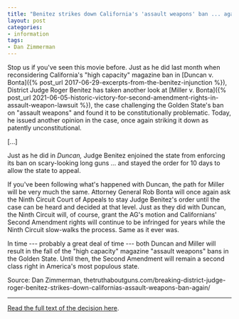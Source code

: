 ```yaml
---
title: "Benitez strikes down California's 'assault weapons' ban ... again"
layout: post
categories:
- information
tags:
- Dan Zimmerman
---
```


Stop us if you've seen this movie before. Just as he did last month when reconsidering California's "high capacity" magazine ban in [Duncan v. Bonta]({% post_url 2017-06-29-excerpts-from-the-benitez-injunction %}), District Judge Roger Benitez has taken another look at [Miller v. Bonta]({% post_url 2021-06-05-historic-victory-for-second-amendment-rights-in-assault-weapon-lawsuit %}), the case challenging the Golden State's ban on "assault weapons" and found it to be constitutionally problematic. Today, he issued another opinion in the case, once again striking it down as patently unconstitutional.

[...]

Just as he did in *Duncan,* Judge Benitez enjoined the state from enforcing its ban on scary-looking long guns ... and stayed the order for 10 days to allow the state to appeal.

If you've been following what's happened with Duncan, the path for Miller will be very much the same. Attorney General Rob Bonta will once again ask the Ninth Circuit Court of Appeals to stay Judge Benitez's order until the case can be heard and decided at that level. Just as they did with Duncan, the Ninth Circuit will, of course, grant the AG's motion and Californians' Second Amendment rights will continue to be infringed for years while the Ninth Circuit slow-walks the process. Same as it ever was.

In time --- probably a great deal of time --- both Duncan and Miller will result in the fall of the "high capacity" magazine "assault weapons" bans in the Golden State. Until then, the Second Amendment will remain a second class right in America's most populous state.

Source: Dan Zimmerman, thetruthaboutguns.com/breaking-district-judge-roger-benitez-strikes-down-californias-assault-weapons-ban-again/

---

[Read the full text of the decision here](https://www.trigger-treat.com/20231019-miller-v-bonta/index.html).
